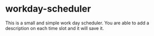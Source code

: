 # workday-scheduler
This is a small and simple work day scheduler. You are able to add a description on each time slot and it will save it.
